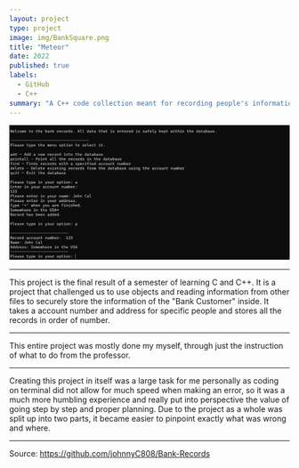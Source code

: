 ```yaml
---
layout: project
type: project
image: img/BankSquare.png
title: "Meteor"
date: 2022
published: true
labels:
  - GitHub
  - C++
summary: "A C++ code collection meant for recording people's information."
---
```


<img class="img-fluid" src="../img/BankRecordsExample.png">

<hr>
This project is the final result of a semester of learning C and C++. It is a project that challenged us to use objects and reading information from other files to securely store the information of the "Bank Customer" inside. It takes a account number and address for specific people and stores all the records in order of number.
<hr>
This entire project was mostly done my myself, through just the instruction of what to do from the professor. 
<hr>
Creating this project in itself was a large task for me personally as coding on terminal did not allow for much speed when making an error, so it was a much more humbling experience and really put into perspective the value of going step by step and proper planning. Due to the project as a whole was split up into two parts, it became easier to pinpoint exactly what was wrong and where.
<hr>

Source: https://github.com/johnnyC808/Bank-Records
